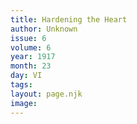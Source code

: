 ```yaml
---
title: Hardening the Heart
author: Unknown
issue: 6
volume: 6
year: 1917
month: 23
day: VI
tags:
layout: page.njk
image:
---
```





